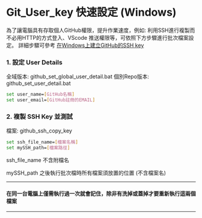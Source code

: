 # Git_User_key 快速設定 (Windows)
為了讓電腦具有存取個人GitHub權限，提升作業速度，例如: 利用SSH進行複製而不必用HTTP的方式登入、VScode 推送權限等，可依照下方步驟進行批次檔案設定。
詳細步驟可參考 [在Windows上建立GitHub的SSH key]([http://example.net/](https://medium.com/@brian-liu/在windows上建立github的ssh-key-564fc14a89ea))

### 1. 設定 User Details
全域版本: github_set_global_user_detail.bat
個別Repo版本: github_set_user_detail.bat

```bash
set user_name=[GitHub名稱]
set user_email=[GitHub註冊的EMAIL]
```

### 2. 複製 SSH Key 並測試
檔案: github_ssh_copy_key 

```bash
set ssh_file_name=[檔案名稱]
set mySSH_path=[檔案路徑]
```
ssh_file_name 不含附檔名

mySSH_path 之後執行批次檔時所有檔案須放置的位置 (不含檔案名)

---
#### 在同一台電腦上僅需執行過一次就會記住，除非有洗掉或蓋掉才要重新執行這兩個檔案
---
